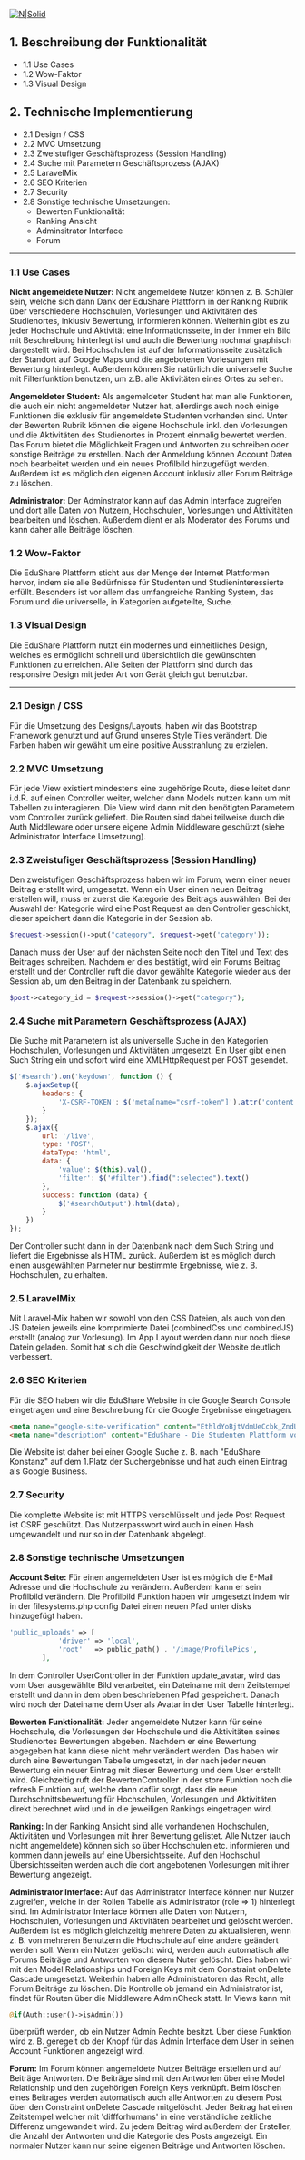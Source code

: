 [![N|Solid](https://edusharehtwg.herokuapp.com/image/EduShare.png)](https://edusharehtwg.herokuapp.com)
## 1. Beschreibung der Funktionalität
* 1.1 Use Cases
* 1.2 Wow-Faktor
* 1.3 Visual Design

## 2. Technische Implementierung
* 2.1 Design / CSS
* 2.2 MVC Umsetzung
* 2.3 Zweistufiger Geschäftsprozess (Session Handling)
* 2.4 Suche mit Parametern Geschäftsprozess (AJAX)
* 2.5 LaravelMix
* 2.6 SEO Kriterien
* 2.7 Security
* 2.8 Sonstige technische Umsetzungen: 
    *  Bewerten Funktionalität
    *  Ranking Ansicht
    *  Adminsitrator Interface
    *  Forum

---
### 1.1 Use Cases

**Nicht angemeldete Nutzer:**
Nicht angemeldete Nutzer können z. B. Schüler sein, welche sich dann Dank der EduShare Plattform in der Ranking Rubrik über verschiedene Hochschulen, Vorlesungen und Aktivitäten des Studienortes, inklusiv Bewertung, informieren können.
Weiterhin gibt es zu jeder Hochschule und Aktivität eine Informationsseite, in der immer ein Bild mit Beschreibung hinterlegt ist und auch die Bewertung nochmal graphisch dargestellt wird. Bei Hochschulen ist auf der Informationsseite zusätzlich der Standort auf Google Maps und die angebotenen Vorlesungen mit Bewertung hinterlegt.
Außerdem können Sie natürlich die universelle Suche mit Filterfunktion benutzen, um z.B. alle Aktivitäten eines Ortes zu sehen.

**Angemeldeter Student:**
Als angemeldeter Student hat man alle Funktionen, die auch ein nicht angemeldeter Nutzer hat, allerdings auch noch einige Funktionen die exklusiv für angemeldete Studenten vorhanden sind.
Unter der Bewerten Rubrik können die eigene Hochschule inkl. den Vorlesungen und die Aktivitäten des Studienortes in Prozent einmalig bewertet werden.
Das Forum bietet die Möglichkeit Fragen und Antworten zu schreiben oder sonstige Beiträge zu erstellen.
Nach der Anmeldung können Account Daten noch bearbeitet werden und ein neues Profilbild hinzugefügt werden. Außerdem ist es möglich den eigenen Account inklusiv aller Forum Beiträge zu löschen.

**Administrator:**
Der Adminstrator kann auf das Admin Interface zugreifen und dort alle Daten von Nutzern, Hochschulen, Vorlesungen und Aktivitäten bearbeiten und löschen.
Außerdem dient er als Moderator des Forums und kann daher alle Beiträge löschen.

### 1.2 Wow-Faktor

Die EduShare Plattform sticht aus der Menge der Internet Plattformen hervor, indem sie alle Bedürfnisse für Studenten und Studieninteressierte erfüllt.
Besonders ist vor allem das umfangreiche Ranking System, das Forum und die universelle, in Kategorien aufgeteilte, Suche.

### 1.3 Visual Design

Die EduShare Plattform nutzt ein modernes und einheitliches Design, welches es ermöglicht schnell und übersichtlich die gewünschten Funktionen zu erreichen.
Alle Seiten der Plattform sind durch das responsive Design mit jeder Art von Gerät gleich gut benutzbar.

---

### 2.1 Design / CSS
Für die Umsetzung des Designs/Layouts, haben wir das Bootstrap Framework genutzt und auf Grund unseres Style Tiles verändert.
Die Farben haben wir gewählt um eine positive Ausstrahlung zu erzielen.

### 2.2 MVC Umsetzung

Für jede View existiert mindestens eine zugehörige Route, diese leitet dann i.d.R. auf einen Controller weiter, welcher dann Models nutzen kann um mit Tabellen zu interagieren. Die View wird dann mit den benötigten Parametern vom Controller zurück geliefert.
Die Routen sind dabei teilweise durch die Auth Middleware oder unsere eigene Admin Middleware geschützt (siehe Administrator Interface Umsetzung).

### 2.3 Zweistufiger Geschäftsprozess (Session Handling)
Den zweistufigen Geschäftsprozess haben wir im Forum, wenn einer neuer Beitrag erstellt wird, umgesetzt.
Wenn ein User einen neuen Beitrag erstellen will, muss er zuerst die Kategorie des Beitrags auswählen.
Bei der Auswahl der Kategorie wird eine Post Request an den Controller geschickt, dieser speichert dann die Kategorie in der Session ab.
```php
$request->session()->put("category", $request->get('category'));
```
Danach muss der User auf der nächsten Seite noch den Titel und Text des Beitrages schreiben. Nachdem er dies bestätigt, wird ein Forums Beitrag erstellt und der Controller ruft die davor gewählte Kategorie wieder aus der Session ab, um den Beitrag in der Datenbank zu speichern.
```php
$post->category_id = $request->session()->get("category");
```

### 2.4 Suche mit Parametern Geschäftsprozess (AJAX)
Die Suche mit Parametern ist als universelle Suche in den Kategorien Hochschulen, Vorlesungen und Aktivitäten umgesetzt.
Ein User gibt einen Such String ein und sofort wird eine XMLHttpRequest per POST gesendet.
```javascript
$('#search').on('keydown', function () {
    $.ajaxSetup({
        headers: {
            'X-CSRF-TOKEN': $('meta[name="csrf-token"]').attr('content')
        }
    });
    $.ajax({
        url: '/live',
        type: 'POST',
        dataType: 'html',
        data: {
            'value': $(this).val(),
            'filter': $('#filter').find(":selected").text()
        },
        success: function (data) {
            $('#searchOutput').html(data);
        }
    })
});
```
Der Controller sucht dann in der Datenbank nach dem Such String und liefert die Ergebnisse als HTML zurück.
Außerdem ist es möglich durch einen ausgewählten Parmeter nur bestimmte Ergebnisse, wie z. B. Hochschulen, zu erhalten.

### 2.5 LaravelMix

Mit Laravel-Mix haben wir sowohl von den CSS Dateien, als auch von den JS Dateien jeweils eine komprimierte Datei (combinedCss und combinedJS) erstellt (analog zur Vorlesung).
Im App Layout werden dann nur noch diese Datein geladen. Somit hat sich die Geschwindigkeit der Website deutlich verbessert.

### 2.6 SEO Kriterien

Für die SEO haben wir die EduShare Website in die Google Search Console eingetragen und eine Beschreibung für die Google Ergebnisse eingetragen.
```html
<meta name="google-site-verification" content="EthldYoBjtVdmUeCcbk_ZndULxHL11PKIvrd9T82GL0" />
<meta name="description" content="EduShare - Die Studenten Plattform von Studenten für Studenten!"/>
```
Die Website ist daher bei einer Google Suche z. B. nach "EduShare Konstanz" auf dem 1.Platz der Suchergebnisse und hat auch einen Eintrag als Google Business.

### 2.7 Security
Die komplette Website ist mit HTTPS verschlüsselt und jede Post Request ist CSRF geschützt.
Das Nutzerpasswort wird auch in einen Hash umgewandelt und nur so in der Datenbank abgelegt.

### 2.8 Sonstige technische Umsetzungen

**Account Seite:**
Für einen angemeldeten User ist es möglich die E-Mail Adresse und die Hochschule zu verändern. Außerdem kann er sein Profilbild verändern.
Die Profilbild Funktion haben wir umgesetzt indem wir in der filesystems.php config Datei einen neuen Pfad unter disks hinzugefügt haben.
```php
'public_uploads' => [
            'driver' => 'local',
            'root'   => public_path() . '/image/ProfilePics',
        ],
```
In dem Controller UserController in der Funktion update_avatar, wird das vom User ausgewählte Bild verarbeitet, ein Dateiname mit dem Zeitstempel erstellt und dann in dem oben beschriebenen Pfad gespeichert. Danach wird noch der Dateiname
dem User als Avatar in der User Tabelle hinterlegt.

**Bewerten Funktionalität:**
Jeder angemeldete Nutzer kann für seine Hochschule, die Vorlesungen der Hochschule und die Aktivitäten seines Studienortes Bewertungen abgeben.
Nachdem er eine Bewertung abgegeben hat kann diese nicht mehr verändert werden.
Das haben wir durch eine Bewertungen Tabelle umgesetzt, in der nach jeder neuen Bewertung ein neuer Eintrag mit dieser Bewertung und dem User erstellt wird. Gleichzeitig ruft der BewertenController in der store Funktion noch die refresh Funktion auf,
welche dann dafür sorgt, dass die neue Durchschnittsbewertung für Hochschulen, Vorlesungen und Aktivitäten direkt berechnet wird und in die jeweiligen Rankings eingetragen wird.

**Ranking:**
In der Ranking Ansicht sind alle vorhandenen Hochschulen, Aktivitäten und Vorlesungen mit ihrer Bewertung gelistet.
Alle Nutzer (auch nicht angemeldete) können sich so über Hochschulen etc. informieren und kommen dann jeweils auf eine Übersichtsseite.
Auf den Hochschul Übersichtsseiten werden auch die dort angebotenen Vorlesungen mit ihrer Bewertung angezeigt.

**Administrator Interface:**
Auf das Administrator Interface können nur Nutzer zugreifen, welche in der Rollen Tabelle als Administrator (role => 1) hinterlegt sind.
Im Administrator Interface können alle Daten von Nutzern, Hochschulen, Vorlesungen und Aktivitäten bearbeitet und gelöscht werden. 
Außerdem ist es möglich gleichzeitig mehrere Daten zu aktualisieren, wenn z. B. von mehreren Benutzern die Hochschule auf eine andere geändert werden soll.
Wenn ein Nutzer gelöscht wird, werden auch automatisch alle Forums Beiträge und Antworten von diesem Nuter gelöscht. Dies haben wir mit den Model Relationships und Foreign Keys mit dem Constraint onDelete Cascade umgesetzt.
Weiterhin haben alle Administratoren das Recht, alle Forum Beiträge zu löschen.
Die Kontrolle ob jemand ein Administrator ist, findet für Routen über die Middleware AdminCheck statt. In Views kann mit 
```php
@if(Auth::user()->isAdmin())
```
überprüft werden, ob ein Nutzer Admin Rechte besitzt. Über diese Funktion wird z. B. geregelt ob der Knopf für das Admin Interface dem User in seinen Account Funktionen angezeigt wird.

**Forum:**
Im Forum können angemeldete Nutzer Beiträge erstellen und auf Beiträge Antworten.
Die Beiträge sind mit den Antworten über eine Model Relationship und den zugehörigen Foreign Keys verknüpft.
Beim löschen eines Beitrages werden automatisch auch alle Antworten zu diesem Post über den Constraint onDelete Cascade mitgelöscht.
Jeder Beitrag hat einen Zeitstempel welcher mit 'diffforhumans' in eine verständliche zeitliche Differenz umgewandelt wird.
Zu jedem Beitrag wird außerdem der Ersteller, die Anzahl der Antworten und die Kategorie des Posts angezeigt.
Ein normaler Nutzer kann nur seine eigenen Beiträge und Antworten löschen.

